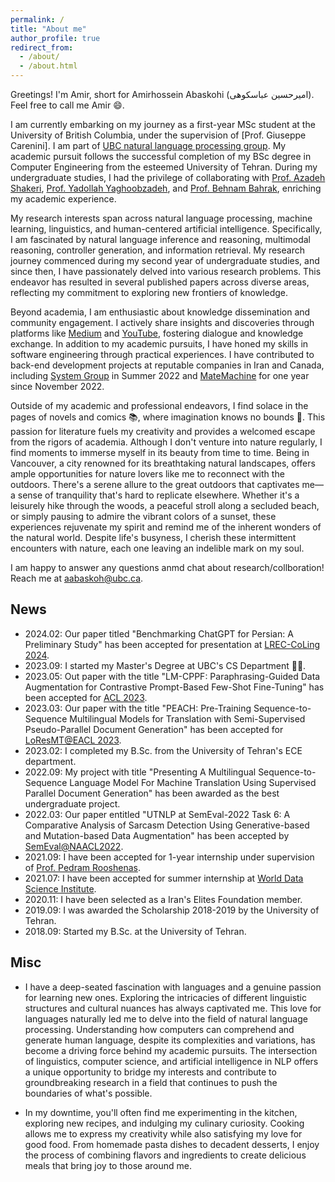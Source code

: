 ```yaml
---
permalink: /
title: "About me"
author_profile: true
redirect_from: 
  - /about/
  - /about.html
---
```


Greetings! I'm Amir, short for Amirhossein Abaskohi (امیرحسین عباسکوهی). Feel free to call me Amir 😄.

I am currently embarking on my journey as a first-year MSc student at the University of British Columbia, under the supervision of [Prof. Giuseppe Carenini]. I am part of [UBC natural language processing group](https://nlp.cs.ubc.ca). My academic pursuit follows the successful completion of my BSc degree in Computer Engineering from the esteemed University of Tehran. During my undergraduate studies, I had the privilege of collaborating with [Prof. Azadeh Shakeri](https://ece.ut.ac.ir/en/~shakery), [Prof. Yadollah Yaghoobzadeh](https://yyaghoobzadeh.github.io/), and [Prof. Behnam Bahrak](https://ece.ut.ac.ir/en/~bahrak/network), enriching my academic experience.

My research interests span across natural language processing, machine learning, linguistics, and human-centered artificial intelligence. Specifically, I am fascinated by natural language inference and reasoning, multimodal reasoning, controller generation, and information retrieval. My research journey commenced during my second year of undergraduate studies, and since then, I have passionately delved into various research problems. This endeavor has resulted in several published papers across diverse areas, reflecting my commitment to exploring new frontiers of knowledge.

Beyond academia, I am enthusiastic about knowledge dissemination and community engagement. I actively share insights and discoveries through platforms like [Medium](https://medium.com/@amirhossein.abaskohi) and [YouTube](https://www.youtube.com/@amirhossein_abaskohi), fostering dialogue and knowledge exchange. In addition to my academic pursuits, I have honed my skills in software engineering through practical experiences. I have contributed to back-end development projects at reputable companies in Iran and Canada, including [System Group](https://en.systemgroup.net/) in Summer 2022 and [MateMachine](https://matemachine.com/) for one year since November 2022.

Outside of my academic and professional endeavors, I find solace in the pages of novels and comics 📚, where imagination knows no bounds 🌟. This passion for literature fuels my creativity and provides a welcomed escape from the rigors of academia. Although I don't venture into nature regularly, I find moments to immerse myself in its beauty from time to time. Being in Vancouver, a city renowned for its breathtaking natural landscapes, offers ample opportunities for nature lovers like me to reconnect with the outdoors. There's a serene allure to the great outdoors that captivates me—a sense of tranquility that's hard to replicate elsewhere. Whether it's a leisurely hike through the woods, a peaceful stroll along a secluded beach, or simply pausing to admire the vibrant colors of a sunset, these experiences rejuvenate my spirit and remind me of the inherent wonders of the natural world. Despite life's busyness, I cherish these intermittent encounters with nature, each one leaving an indelible mark on my soul.

I am happy to answer any questions anmd chat about research/collboration! Reach me at aabaskoh@ubc.ca.

## News
- 2024.02: Our paper titled "Benchmarking ChatGPT for Persian: A Preliminary Study" has been accepted for presentation at [LREC-CoLing 2024](https://lrec-coling-2024.org/).
- 2023.09: I started my Master's Degree at UBC's CS Department 🥳🥳.
- 2023.05: Out paper with the title "LM-CPPF: Paraphrasing-Guided Data Augmentation for Contrastive Prompt-Based Few-Shot Fine-Tuning"
  has been accepted for [ACL 2023](https://2023.aclweb.org/).
- 2023.03: Our paper with the title "PEACH: Pre-Training Sequence-to-Sequence Multilingual Models for Translation with Semi-Supervised Pseudo-Parallel Document Generation"
  has been accepted for [LoResMT@EACL 2023](https://sites.google.com/view/loresmt/).
- 2023.02: I completed my B.Sc. from the University of Tehran's ECE department.
- 2022.09: My project with title "Presenting A Multilingual Sequence-to-Sequence Language Model For Machine Translation Using Supervised Parallel Document Generation" has been awarded as the best undergraduate project.
- 2022.03: Our paper entitled "UTNLP at SemEval-2022 Task 6: A Comparative Analysis of Sarcasm Detection Using Generative-based and Mutation-based Data Augmentation" has been accepted by [SemEval@NAACL2022](https://semeval.github.io/SemEval2022/).
- 2021.09: I have been accepted for 1-year internship under supervision of [Prof. Pedram Rooshenas](https://rooshenas.github.io/).
- 2021.07: I have been accepted for summer internship at [World Data Science Institute](https://worlddatascience.tech).
- 2020.11: I have been selected as a Iran's Elites Foundation member.
- 2019.09: I was awarded the Scholarship 2018-2019 by the University of Tehran.
- 2018.09: Started my B.Sc. at the University of Tehran.


## Misc
- I have a deep-seated fascination with languages and a genuine passion for learning new ones. Exploring the intricacies of different linguistic structures and cultural nuances has always captivated me. This love for languages naturally led me to delve into the field of natural language processing. Understanding how computers can comprehend and generate human language, despite its complexities and variations, has become a driving force behind my academic pursuits. The intersection of linguistics, computer science, and artificial intelligence in NLP offers a unique opportunity to bridge my interests and contribute to groundbreaking research in a field that continues to push the boundaries of what's possible.

- In my downtime, you'll often find me experimenting in the kitchen, exploring new recipes, and indulging my culinary curiosity. Cooking allows me to express my creativity while also satisfying my love for good food. From homemade pasta dishes to decadent desserts, I enjoy the process of combining flavors and ingredients to create delicious meals that bring joy to those around me.
